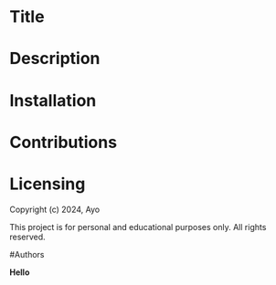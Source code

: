# Title

# Description

# Installation

# Contributions 

# Licensing 
Copyright (c) 2024, Ayo

This project is for personal and educational purposes only. All rights reserved.

#Authors


__Hello__
